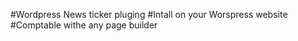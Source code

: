 #Wordpress News ticker pluging 
#Intall on your Worspress website
#Comptable withe any page builder
